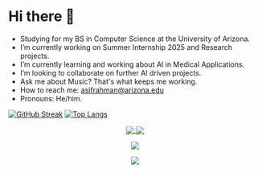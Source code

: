 # Hi there 👋

- Studying for my BS in Computer Science at the University of Arizona. 
- I’m currently working on Summer Internship 2025 and Research projects. 
- I’m currently learning and working about AI in Medical Applications. 
- I’m looking to collaborate on further AI driven projects. 
- Ask me about Music? That's what keeps me working. 
- How to reach me: asifrahman@arizona.edu
- Pronouns: He/him. 

[![GitHub Streak](https://streak-stats.demolab.com?user=asifrahman2003&theme=dark)](https://git.io/streak-stats)
[![Top Langs](https://github-readme-stats.vercel.app/api/top-langs/?username=asifrahman2003&layout=compact&theme=tokyonight)](https://github.com/anuraghazra/github-readme-stats)

<p align="center">
  <a href="https://github.com/anuraghazra/github-readme-stats">
    <img align="center" src="https://github-readme-stats.vercel.app/api?username=asifrahman2003&show_icons=true&theme=tokyonight" />
  </a>
  <a href="https://github.com/anuraghazra/github-readme-stats">
    <img align="center" src="https://github-readme-stats.vercel.app/api/top-langs/?username=asifrahman2003&layout=compact&theme=tokyonight" />
  </a>
</p>

<p align="center">
  <a href="https://git.io/streak-stats">
    <img align="center" src="https://streak-stats.demolab.com?user=asifrahman2003&theme=tokyonight" />
  </a>
</p>

<p align="center">
  <a href="https://komarev.com/ghpvc/?username=asifrahman2003">
    <img src="https://komarev.com/ghpvc/?username=asifrahman2003&color=blue" />
  </a>
</p>
